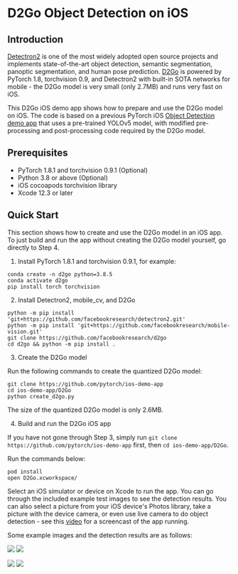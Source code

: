 # D2Go Object Detection on iOS

## Introduction

[Detectron2](https://github.com/facebookresearch/detectron2) is one of the most widely adopted open source projects and implements state-of-the-art object detection, semantic segmentation, panoptic segmentation, and human pose prediction. [D2Go](https://github.com/facebookresearch/d2go) is powered by PyTorch 1.8, torchvision 0.9, and Detectron2 with built-in SOTA networks for mobile - the D2Go model is very small (only 2.7MB) and runs very fast on iOS.

This D2Go iOS demo app shows how to prepare and use the D2Go model on iOS. The code is based on a previous PyTorch iOS [Object Detection demo app](https://github.com/pytorch/ios-demo-app/tree/master/ObjectDetection) that uses a pre-trained YOLOv5 model, with modified pre-processing and post-processing code required by the D2Go model.

## Prerequisites

* PyTorch 1.8.1 and torchvision 0.9.1 (Optional)
* Python 3.8 or above (Optional)
* iOS cocoapods torchvision library
* Xcode 12.3 or later

## Quick Start

This section shows how to create and use the D2Go model in an iOS app. To just build and run the app without creating the D2Go model yourself, go directly to Step 4.

1. Install PyTorch 1.8.1 and torchvision 0.9.1, for example:

```
conda create -n d2go python=3.8.5
conda activate d2go
pip install torch torchvision
```

2. Install Detectron2, mobile_cv, and D2Go

```
python -m pip install 'git+https://github.com/facebookresearch/detectron2.git'
python -m pip install 'git+https://github.com/facebookresearch/mobile-vision.git'
git clone https://github.com/facebookresearch/d2go
cd d2go && python -m pip install .

```

3. Create the D2Go model

Run the following commands to create the quantized D2Go model:

```
git clone https://github.com/pytorch/ios-demo-app
cd ios-demo-app/D2Go
python create_d2go.py
```

The size of the quantized D2Go model is only 2.6MB.

4. Build and run the D2Go iOS app

If you have not gone through Step 3, simply run `git clone https://github.com/pytorch/ios-demo-app` first, then `cd ios-demo-app/D2Go`.

Run the commands below:

```
pod install
open D2Go.xcworkspace/
```

Select an iOS simulator or device on Xcode to run the app. You can go through the included example test images to see the detection results. You can also select a picture from your iOS device's Photos library, take a picture with the device camera, or even use live camera to do object detection - see this [video]() for a screencast of the app running.

Some example images and the detection results are as follows:

![](screenshot1.png)
![](screenshot2.png)

![](screenshot3.png)
![](screenshot4.png)
